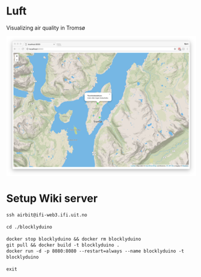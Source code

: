 # Luft
Visualizing air quality in Tromsø

![screenshot](screenshot.png)

# Setup Wiki server

```console
ssh airbit@ifi-web3.ifi.uit.no

cd ./blocklyduino

docker stop blocklyduino && docker rm blocklyduino
git pull && docker build -t blocklyduino .
docker run -d -p 8080:8080 --restart=always --name blocklyduino -t blocklyduino

exit
```
